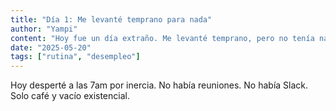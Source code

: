 ```yaml
---
title: "Día 1: Me levanté temprano para nada"
author: "Yampi"
content: "Hoy fue un día extraño. Me levanté temprano, pero no tenía nada que hacer."
date: "2025-05-20"
tags: ["rutina", "desempleo"]
---
```


Hoy desperté a las 7am por inercia. No había reuniones. No había Slack. Solo café y vacío existencial.
